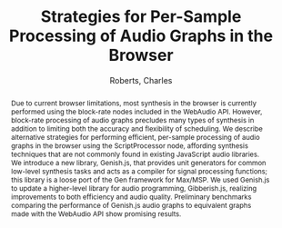 --- 
  title: "Strategies for Per-Sample Processing of Audio Graphs in the Browser" 
  abstract: "Due to current browser limitations, most synthesis in the browser is currently performed using the block-rate nodes included in the WebAudio API. However, block-rate processing of audio graphs precludes many types of synthesis in addition to limiting both the accuracy and flexibility of scheduling. We describe alternative strategies for performing efficient, per-sample processing of audio graphs in the browser using the ScriptProcessor node, affording synthesis techniques that are not commonly found in existing JavaScript audio libraries. We introduce a new library, Genish.js, that provides unit generators for common low-level synthesis tasks and acts as a compiler for signal processing functions; this library is a loose port of the Gen framework for Max/MSP. We used Genish.js to update a higher-level library for audio programming, Gibberish.js, realizing improvements to both efficiency and audio quality. Preliminary benchmarks comparing the performance of Genish.js audio graphs to equivalent graphs made with the WebAudio API show promising results." 
  address: "London" 
  author: "Roberts, Charles" 
  booktitle: "Proceedings of the International Web Audio Conference" 
  editor: "Thalmann, Florian and Ewert, Sebastian" 
  month: "Proceedings of the International Web Audio Conference"
  pages: "" 
  publisher: "Queen Mary University of London" 
  series: "WAC '17"
  type: "Paper"  
  year: "2017" 
  id: "2017_72" 
  tags: year2017 
  pdflink: /_data/papers/pdf/2017/2017_72.pdf
  ISSN: Can't find it!
---